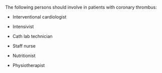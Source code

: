 The following persons should involve in patients with coronary thrombus:

- Interventional cardiologist

- Intensivist

- Cath lab technician

- Staff nurse

- Nutritionist

- Physiotherapist